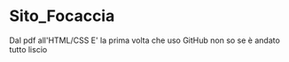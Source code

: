 # Sito_Focaccia
Dal pdf all'HTML/CSS
E' la prima volta che uso GitHub non so se è andato tutto liscio
